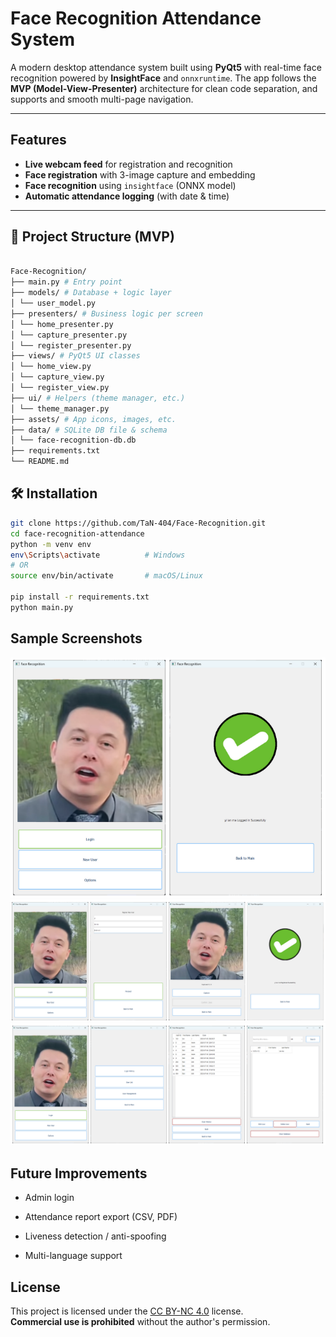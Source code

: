#  Face Recognition Attendance System

A modern desktop attendance system built using **PyQt5** with real-time face recognition powered by **InsightFace** and `onnxruntime`. The app follows the **MVP (Model-View-Presenter)** architecture for clean code separation, and supports and smooth multi-page navigation.

---

## Features

- **Live webcam feed** for registration and recognition
- **Face registration** with 3-image capture and embedding
- **Face recognition** using `insightface` (ONNX model)
- **Automatic attendance logging** (with date & time)


---

## 📁 Project Structure (MVP)

```bash

Face-Recognition/
├── main.py # Entry point
├── models/ # Database + logic layer
│ └── user_model.py
├── presenters/ # Business logic per screen
│ └── home_presenter.py
│ └── capture_presenter.py
│ └── register_presenter.py
├── views/ # PyQt5 UI classes
│ └── home_view.py
│ └── capture_view.py
│ └── register_view.py
├── ui/ # Helpers (theme manager, etc.)
│ └── theme_manager.py
├── assets/ # App icons, images, etc.
├── data/ # SQLite DB file & schema
│ └── face-recognition-db.db
├── requirements.txt
└── README.md

```

## 🛠 Installation

```bash
git clone https://github.com/TaN-404/Face-Recognition.git
cd face-recognition-attendance
python -m venv env
env\Scripts\activate          # Windows
# OR
source env/bin/activate       # macOS/Linux

pip install -r requirements.txt
python main.py

```

## Sample Screenshots

![Login](assets/screenshots/login.png)
![Registration](assets/screenshots/new_user.png)
![Options](assets/screenshots/option.png)


## Future Improvements

- Admin login

- Attendance report export (CSV, PDF)

- Liveness detection / anti-spoofing

- Multi-language support

## License

This project is licensed under the [CC BY-NC 4.0](https://creativecommons.org/licenses/by-nc/4.0/) license.  
**Commercial use is prohibited** without the author's permission.